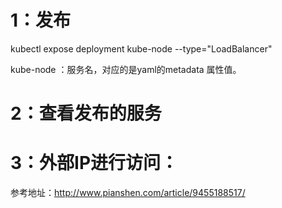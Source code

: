 # 1：发布

kubectl expose deployment kube-node --type="LoadBalancer"

kube-node ：服务名，对应的是yaml的metadata 属性值。

# 2：查看发布的服务

# 3：外部IP进行访问：

参考地址：http://www.pianshen.com/article/9455188517/
